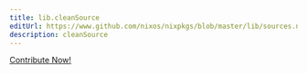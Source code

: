 ```yaml
---
title: lib.cleanSource
editUrl: https://www.github.com/nixos/nixpkgs/blob/master/lib/sources.nix#L52C17
description: cleanSource
---
```


<a href="https://www.github.com/nixos/nixpkgs/blob/master/lib/sources.nix#L52C17">Contribute Now!</a>
